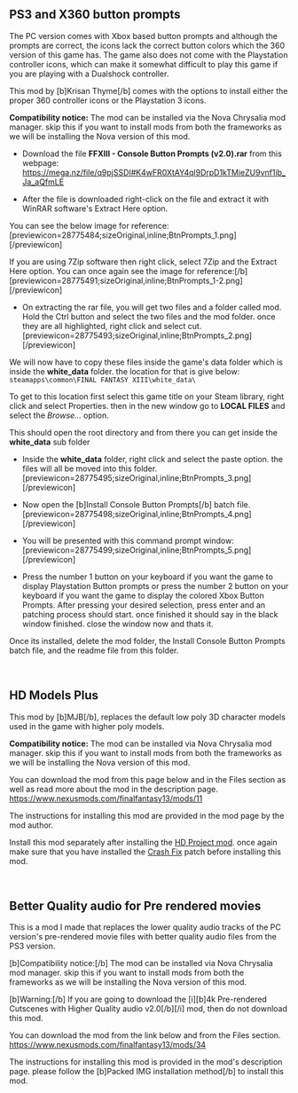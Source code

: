 ## PS3 and X360 button prompts

The PC version comes with Xbox based button prompts and although the prompts are correct, the icons lack the correct button colors which the 360 version of this game has.
The game also does not come with the Playstation controller icons, which can make it somewhat difficult to play this game if you are playing with a Dualshock controller.

This mod by [b]Krisan Thyme[/b] comes with the options to install either the proper 360 controller icons or the Playstation 3 icons.

**Compatibility notice:** The mod can be installed via the Nova Chrysalia mod manager. skip this if you want to install mods from both the frameworks as we will be installing the Nova version of this mod.


- Download the file **FFXIII - Console Button Prompts (v2.0).rar** from this webpage:
<br>https://mega.nz/file/q9pjSSDI#K4wFR0XtAY4ql9DrpD1kTMieZU9vnf1ib_Ja_aQfmLE

- After the file is downloaded right-click on the file and extract it with WinRAR software's Extract Here option.

You can see the below image for reference:
<br>[previewicon=28775484;sizeOriginal,inline;BtnPrompts_1.png][/previewicon]

If you are using 7Zip software then right click, select 7Zip and the Extract Here option.
You can once again see the image for reference:[/b]
<br>[previewicon=28775491;sizeOriginal,inline;BtnPrompts_1-2.png][/previewicon]


- On extracting the rar file, you will get two files and a folder called mod. Hold the Ctrl button and select the two files and the mod folder. once they are all highlighted, right click and select cut. 
<br>[previewicon=28775493;sizeOriginal,inline;BtnPrompts_2.png][/previewicon]

We will now have to copy these files inside the game's data folder which is inside the **white_data** folder. the location for that is give below:
<br>`steamapps\common\FINAL FANTASY XIII\white_data\`

To get to this location first select this game title on your Steam library, right click and select Properties. then in the new window go to **LOCAL FILES** and select the *Browse...* option.

This should open the root directory and from there you can get inside the **white_data** sub folder

- Inside the **white_data** folder, right click and select the paste option. the files will all be moved into this folder.
<br>[previewicon=28775495;sizeOriginal,inline;BtnPrompts_3.png][/previewicon]

- Now open the [b]Install Console Button Prompts[/b] batch file. 
<br>[previewicon=28775498;sizeOriginal,inline;BtnPrompts_4.png][/previewicon]

- You will be presented with this command prompt window:
<br>[previewicon=28775499;sizeOriginal,inline;BtnPrompts_5.png][/previewicon]

- Press the number 1 button on your keyboard if you want the game to display Playstation Button prompts or press the number 2 button on your keyboard if you want the game to display the colored Xbox Button Prompts.
After pressing your desired selection, press enter and an patching process should start. once finished it should say in the black window finished. close the window now and thats it. 

Once its installed, delete the mod folder, the Install Console Button Prompts batch file, and the readme file from this folder.

<br>

## HD Models Plus

This mod by [b]MJB[/b], replaces the default low poly 3D character models used in the game with higher poly models.

**Compatibility notice:** The mod can be installed via Nova Chrysalia mod manager. skip this if you want to install mods from both the frameworks as we will be installing the Nova version of this mod.

You can download the mod from this page below and in the Files section as well as read more about the mod in the description page.
<br>https://www.nexusmods.com/finalfantasy13/mods/11

The instructions for installing this mod are provided in the mod page by the mod author. 

Install this mod separately after installing the [HD Project mod](https://github.com/Surihix/Fixing-enhancing-Final-Fantasy-XIII/blob/main/docs/non_nova_mods.md#the-ffxiii-hd-project). once again make sure that you have installed the [Crash Fix](https://github.com/Surihix/Fixing-enhancing-Final-Fantasy-XIII/blob/main/docs/important_fixes.md#crash-fix) patch before installing this mod.

<br>

## Better Quality audio for Pre rendered movies
This is a mod I made that replaces the lower quality audio tracks of the PC version's pre-rendered movie files with better quality audio files from the PS3 version.

[b]Compatibility notice:[/b] The mod can be installed via Nova Chrysalia mod manager. skip this if you want to install mods from both the frameworks as we will be installing the Nova version of this mod.

[b]Warning:[/b] If you are going to download the [i][b]4k Pre-rendered Cutscenes with Higher Quality audio v2.0[/b][/i] mod, then do not download this mod.

You can download the mod from the link below and from the Files section.
https://www.nexusmods.com/finalfantasy13/mods/34

The instructions for installing this mod is provided in the mod's description page. please follow the [b]Packed IMG installation method[/b] to install this mod. 
